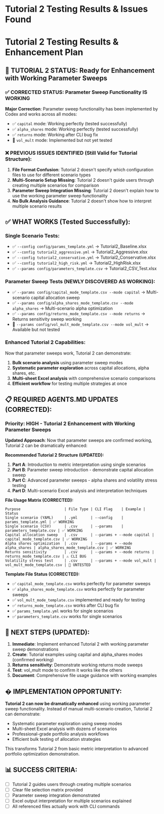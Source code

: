 # Tutorial 2 Testing Results & Issues Found

# Tutorial 2 Testing Results & Enhancement Plan

## 🎯 **TUTORIAL 2 STATUS**: Ready for Enhancement with Working Parameter Sweeps

### ✅ **CORRECTED STATUS**: Parameter Sweep Functionality IS WORKING

**Major Correction**: Parameter sweep functionality has been implemented by Codex and works across all modes:
- ✅ `capital` mode: Working perfectly (tested successfully)
- ✅ `alpha_shares` mode: Working perfectly (tested successfully)
- ✅ `returns` mode: Working after CLI bug fix
- 🔄 `vol_mult` mode: Implemented but not yet tested

### ❌ **PREVIOUS ISSUES IDENTIFIED (Still Valid for Tutorial Structure):**

1. **File Format Confusion**: Tutorial 2 doesn't specify which configuration files to use for different scenario types
2. **Multi-Scenario Setup Missing**: Tutorial 2 doesn't guide users through creating multiple scenarios for comparison
3. **Parameter Sweep Integration Missing**: Tutorial 2 doesn't explain how to use the working parameter sweep functionality
4. **No Bulk Analysis Guidance**: Tutorial 2 doesn't show how to interpret multiple scenario results

## ✅ **WHAT WORKS (Tested Successfully):**

### **Single Scenario Tests:**
- ✅ `--config config/params_template.yml` → Tutorial2_Baseline.xlsx
- ✅ `--config tutorial2_aggressive.yml` → Tutorial2_Aggressive.xlsx  
- ✅ `--config tutorial2_conservative.yml` → Tutorial2_Conservative.xlsx
- ✅ `--config tutorial2_high_risk.yml` → Tutorial2_HighRisk.xlsx
- ✅ `--params config/parameters_template.csv` → Tutorial2_CSV_Test.xlsx

### **Parameter Sweep Tests (NEWLY DISCOVERED AS WORKING):**
- ✅ `--params config/capital_mode_template.csv --mode capital` → Multi-scenario capital allocation sweep
- ✅ `--params config/alpha_shares_mode_template.csv --mode alpha_shares` → Multi-scenario alpha optimization
- ✅ `--params config/returns_mode_template.csv --mode returns` → Returns sensitivity sweep working
- 🔄 `--params config/vol_mult_mode_template.csv --mode vol_mult` → Available but not tested

### **Enhanced Tutorial 2 Capabilities:**
Now that parameter sweeps work, Tutorial 2 can demonstrate:
1. **Bulk scenario analysis** using parameter sweep modes
2. **Systematic parameter exploration** across capital allocations, alpha shares, etc.
3. **Multi-sheet Excel analysis** with comprehensive scenario comparisons
4. **Efficient workflow** for testing multiple strategies at once

## 📋 **REQUIRED AGENTS.MD UPDATES (CORRECTED):**

### **Priority: HIGH - Tutorial 2 Enhancement with Working Parameter Sweeps**

**Updated Approach**: Now that parameter sweeps are confirmed working, Tutorial 2 can be dramatically enhanced:

**Recommended Tutorial 2 Structure (UPDATED):**
1. **Part A**: Introduction to metric interpretation using single scenarios
2. **Part B**: Parameter sweep introduction - demonstrate capital allocation sweep  
3. **Part C**: Advanced parameter sweeps - alpha shares and volatility stress testing
4. **Part D**: Multi-scenario Excel analysis and interpretation techniques

**File Usage Matrix (CORRECTED):**
```
Purpose                    | File Type | CLI Flag    | Example | Status
Single scenario (YAML)     | .yml      | --config    | params_template.yml | ✅ WORKING
Single scenario (CSV)      | .csv      | --params    | parameters_template.csv | ✅ WORKING  
Capital allocation sweep   | .csv      | --params + --mode capital | capital_mode_template.csv | ✅ WORKING
Alpha shares optimization  | .csv      | --params + --mode alpha_shares | alpha_shares_mode_template.csv | ✅ WORKING
Returns sensitivity        | .csv      | --params + --mode returns | returns_mode_template.csv | ⚠️ CLI BUG
Volatility stress test     | .csv      | --params + --mode vol_mult | vol_mult_mode_template.csv | 🔄 UNTESTED
```

**Template File Status (CORRECTED):**
- ✅ `capital_mode_template.csv` works perfectly for parameter sweeps
- ✅ `alpha_shares_mode_template.csv` works perfectly for parameter sweeps
- ✅ `vol_mult_mode_template.csv` implemented and ready for testing
- ✅ `returns_mode_template.csv` works after CLI bug fix
- ✅ `params_template.yml` works for single scenarios
- ✅ `parameters_template.csv` works for single scenarios

## 🎯 **NEXT STEPS (UPDATED):**
1. **Immediate**: Implement enhanced Tutorial 2 with working parameter sweep demonstrations
2. **Create**: Tutorial examples using capital and alpha_shares modes (confirmed working)
3. **Returns sensitivity**: Demonstrate working returns mode sweeps
4. **Test**: vol_mult mode to confirm it works like the others
5. **Document**: Comprehensive file usage guidance with working examples

## � **IMPLEMENTATION OPPORTUNITY:**
**Tutorial 2 can now be dramatically enhanced** using working parameter sweep functionality. Instead of manual multi-scenario creation, Tutorial 2 can demonstrate:
- Systematic parameter exploration using sweep modes
- Multi-sheet Excel analysis with dozens of scenarios
- Professional-grade portfolio analysis workflows
- Efficient bulk testing of allocation strategies

This transforms Tutorial 2 from basic metric interpretation to advanced portfolio optimization demonstration.

## 📊 **SUCCESS CRITERIA:**
- [ ] Tutorial 2 guides users through creating multiple scenarios  
- [ ] Clear file selection matrix provided
- [ ] Parameter sweep integration demonstrated
- [ ] Excel output interpretation for multiple scenarios explained
- [ ] All referenced files actually work with CLI commands
